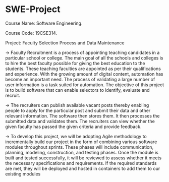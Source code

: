 # SWE-Project
Course Name: Software Engineering.

Course Code: 19CSE314.

Project: Faculty Selection Process and Data Maintenance

-> Faculty Recruitment is a process of appointing teaching candidates in a particular school or college. The main goal of all the schools and colleges is to hire the best faculty possible for giving the best education to the students. These teaching faculties are appointed as per their qualifications and experience. With the growing amount of digital content, automation has become an important need. The process of validating a large number of user information is a task suited for automation. The objective of this project is to build software that can enable selectors to identify, evaluate and recruit.

-> The recruiters can publish available vacant posts thereby enabling people to apply for the particular post and submit their data and other relevant information. The software then stores them. It then processes the submitted data and validates them. The recruiters can view whether the given faculty has passed the given criteria and provide feedback.

-> To develop this project, we will be adopting Agile methodology to incrementally build our project in the form of combining various software modules throughout sprints. These phases will include communication, planning, modeling, construction, and testing phases. Once the module is built and tested successfully, it will be reviewed to assess whether it meets the necessary specifications and requirements. If the required standards are met, they will be deployed and hosted in containers to add them to our existing modules
